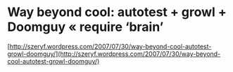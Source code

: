 <!--
id: 30135560
link: http://tumblr.atmos.org/post/30135560/way-beyond-cool-autotest-growl-doomguy-require
slug: way-beyond-cool-autotest-growl-doomguy-require
date: Fri Mar 28 2008 17:47:04 GMT-0700 (PDT)
publish: 2008-03-028
tags: 
title: Way beyond cool: autotest + growl + Doomguy « require ‘brain’
-->


Way beyond cool: autotest + growl + Doomguy « require ‘brain’
=============================================================

[http://szeryf.wordpress.com/2007/07/30/way-beyond-cool-autotest-growl-doomguy/](http://szeryf.wordpress.com/2007/07/30/way-beyond-cool-autotest-growl-doomguy/)

